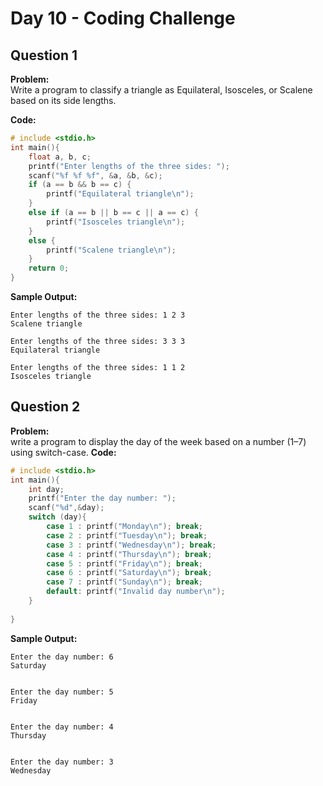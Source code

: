 # Day 10 - Coding Challenge

## Question 1  
**Problem:**  
Write a program to classify a triangle as Equilateral, Isosceles, or Scalene based on its side lengths.

**Code:**  
```c
# include <stdio.h>
int main(){
    float a, b, c;
    printf("Enter lengths of the three sides: ");
    scanf("%f %f %f", &a, &b, &c);
    if (a == b && b == c) {
        printf("Equilateral triangle\n");
    }
    else if (a == b || b == c || a == c) {
        printf("Isosceles triangle\n");
    }
    else {
        printf("Scalene triangle\n");
    }
    return 0;
}
```

**Sample Output:**  
```
Enter lengths of the three sides: 1 2 3
Scalene triangle

Enter lengths of the three sides: 3 3 3
Equilateral triangle

Enter lengths of the three sides: 1 1 2
Isosceles triangle
```

## Question 2  
**Problem:**  
write a program to display the day of the week based on a number (1–7) using switch-case.
**Code:**  
```c
# include <stdio.h>
int main(){
    int day;
    printf("Enter the day number: ");
    scanf("%d",&day);
    switch (day){
        case 1 : printf("Monday\n"); break;
        case 2 : printf("Tuesday\n"); break;
        case 3 : printf("Wednesday\n"); break;
        case 4 : printf("Thursday\n"); break;
        case 5 : printf("Friday\n"); break;
        case 6 : printf("Saturday\n"); break;
        case 7 : printf("Sunday\n"); break;
        default: printf("Invalid day number\n");
    }
    
}
```

**Sample Output:**  
```
Enter the day number: 6
Saturday


Enter the day number: 5
Friday


Enter the day number: 4
Thursday


Enter the day number: 3
Wednesday
```

